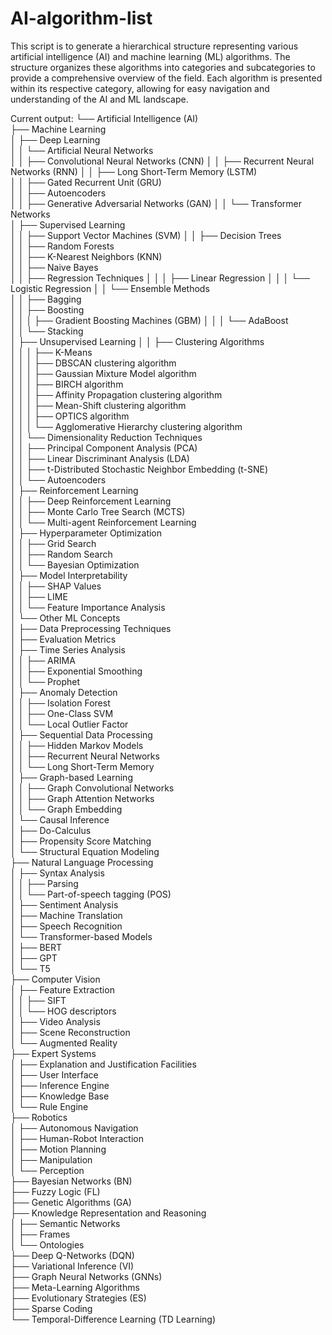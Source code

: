 # AI-algorithm-list
This script is to generate a hierarchical structure representing various artificial intelligence (AI) and machine learning (ML) algorithms.
The structure organizes these algorithms into categories and subcategories to provide a comprehensive overview of the field.
Each algorithm is presented within its respective category, allowing for easy navigation and understanding of the AI and ML landscape.

Current output:
└── Artificial Intelligence (AI)               
    ├── Machine Learning                            
    │   ├── Deep Learning                       
    │   │   └── Artificial Neural Networks                   
    │   │       ├── Convolutional Neural Networks (CNN)
    │   │       ├── Recurrent Neural Networks (RNN)
    │   │       ├── Long Short-Term Memory (LSTM)               
    │   │       ├── Gated Recurrent Unit (GRU)     
    │   │       ├── Autoencoders                      
    │   │       ├── Generative Adversarial Networks (GAN)
    │   │       └── Transformer Networks                               
    │   ├── Supervised Learning                 
    │   │   ├── Support Vector Machines (SVM)
    │   │   ├── Decision Trees             
    │   │   ├── Random Forests                
    │   │   ├── K-Nearest Neighbors (KNN)         
    │   │   ├── Naive Bayes                     
    │   │   ├── Regression Techniques
    │   │   │   ├── Linear Regression
    │   │   │   └── Logistic Regression
    │   │   └── Ensemble Methods            
    │   │       ├── Bagging   
    │   │       ├── Boosting                        
    │   │       │   ├── Gradient Boosting Machines (GBM)
    │   │       │   └── AdaBoost    
    │   │       └── Stacking                 
    │   ├── Unsupervised Learning 
    │   │   ├── Clustering Algorithms                                                                                
    │   │   │   ├── K-Means                                                                                          
    │   │   │   ├── DBSCAN clustering algorithm                                                                      
    │   │   │   ├── Gaussian Mixture Model algorithm                                                                 
    │   │   │   ├── BIRCH algorithm                                                                                  
    │   │   │   ├── Affinity Propagation clustering algorithm                                                        
    │   │   │   ├── Mean-Shift clustering algorithm                                                                  
    │   │   │   ├── OPTICS algorithm                                                                                 
    │   │   │   └── Agglomerative Hierarchy clustering algorithm                                                     
    │   │   └── Dimensionality Reduction Techniques                                                                  
    │   │       ├── Principal Component Analysis (PCA)                                                               
    │   │       ├── Linear Discriminant Analysis (LDA)                                                               
    │   │       ├── t-Distributed Stochastic Neighbor Embedding (t-SNE)                                              
    │   │       └── Autoencoders                                                                                     
    │   ├── Reinforcement Learning                                                                                   
    │   │   ├── Deep Reinforcement Learning                                                                          
    │   │   ├── Monte Carlo Tree Search (MCTS)                                                                       
    │   │   └── Multi-agent Reinforcement Learning                                                                   
    │   ├── Hyperparameter Optimization                                                                              
    │   │   ├── Grid Search                                                                                          
    │   │   ├── Random Search                                                                                        
    │   │   └── Bayesian Optimization                                                                                                 
    │   ├── Model Interpretability                                                                                                    
    │   │   ├── SHAP Values                                                                                                           
    │   │   ├── LIME                                                                                                                  
    │   │   └── Feature Importance Analysis                                                                                           
    │   └── Other ML Concepts                                                                                                         
    │       ├── Data Preprocessing Techniques                                                                                         
    │       ├── Evaluation Metrics                                                                                                    
    │       ├── Time Series Analysis                                                                                                  
    │       │   ├── ARIMA                                                                                                             
    │       │   ├── Exponential Smoothing                                                                                             
    │       │   └── Prophet                                                                                                           
    │       ├── Anomaly Detection                                                                                                     
    │       │   ├── Isolation Forest                                                                                                  
    │       │   ├── One-Class SVM                                                                                                                           
    │       │   └── Local Outlier Factor                                                                                                                    
    │       ├── Sequential Data Processing                                                                                                                  
    │       │   ├── Hidden Markov Models                                                                                                                    
    │       │   ├── Recurrent Neural Networks                                                                                                               
    │       │   └── Long Short-Term Memory                                                                                                                  
    │       ├── Graph-based Learning                                                                                                                        
    │       │   ├── Graph Convolutional Networks                                                                                                            
    │       │   ├── Graph Attention Networks                                                                                                                
    │       │   └── Graph Embedding                                                                                                                         
    │       └── Causal Inference                                                                                                                            
    │           ├── Do-Calculus                                                                                                                             
    │           ├── Propensity Score Matching                                                                                                               
    │           └── Structural Equation Modeling                                                                                                            
    ├── Natural Language Processing                                                                                                                         
    │   ├── Syntax Analysis                                                                                                                                 
    │   │   ├── Parsing                                                                                                                                     
    │   │   └── Part-of-speech tagging (POS)                                                                                                                
    │   ├── Sentiment Analysis                                                                                                                              
    │   ├── Machine Translation                                                                                                                             
    │   ├── Speech Recognition                                                                                                                              
    │   └── Transformer-based Models                                                                                                                        
    │       ├── BERT                                                                                                                                        
    │       ├── GPT                                                                                                                                         
    │       └── T5                                                                                                                                          
    ├── Computer Vision                                                                                                                                     
    │   ├── Feature Extraction                                                                                                                              
    │   │   ├── SIFT                                                                                                                                        
    │   │   └── HOG descriptors                                                                                                                             
    │   ├── Video Analysis                                                                                                                                  
    │   ├── Scene Reconstruction                                                                                                                                                            
    │   └── Augmented Reality                                                                                                                                                               
    ├── Expert Systems                                                                                                                                                                      
    │   ├── Explanation and Justification Facilities                                                                                                                                        
    │   ├── User Interface                                                                                                                                                                  
    │   ├── Inference Engine                                                                                                                                                                
    │   ├── Knowledge Base                                                                                                                                                                  
    │   └── Rule Engine                                                                                                                                                                     
    ├── Robotics                                                                                                                                                                            
    │   ├── Autonomous Navigation                                                                                                                                                           
    │   ├── Human-Robot Interaction                                                                                                                                                         
    │   ├── Motion Planning                                                                                                                                                                 
    │   ├── Manipulation                                                                                                                                                                    
    │   └── Perception                                                                                                                                                                      
    ├── Bayesian Networks (BN)                                                                                                                                                              
    ├── Fuzzy Logic (FL)                                                                                                                                                                    
    ├── Genetic Algorithms (GA)                                                                                                                                                             
    ├── Knowledge Representation and Reasoning                                                                                                                                              
    │   ├── Semantic Networks                                                                                                                                                               
    │   ├── Frames                                                                                                                                                                          
    │   └── Ontologies                                                                                                                                                                      
    ├── Deep Q-Networks (DQN)                                                                                                                                                               
    ├── Variational Inference (VI)                                                                                                                                                          
    ├── Graph Neural Networks (GNNs)                                                                                                                                                        
    ├── Meta-Learning Algorithms                                                                                                                                                            
    ├── Evolutionary Strategies (ES)                                                                                                                                                        
    ├── Sparse Coding                                                                                                                                                                       
    └── Temporal-Difference Learning (TD Learning)
